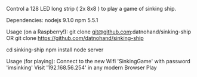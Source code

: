 Control a 128 LED long strip ( 2x 8x8 ) to play a game of sinking ship.

Dependencies:
  nodejs 9.1.0
  npm 5.5.1

Usage (on a Raspberry!):
  git clone git@github.com:datnohand/sinking-ship
  OR
  git clone https://github.com/datnohand/sinking-ship
  
  cd sinking-ship
  npm install
  node server
  
Usage (for playing):
  Connect to the new Wifi 'SinkingGame' with password 'imsinking'
  Visit '192.168.56.254' in any modern Browser
  Play
